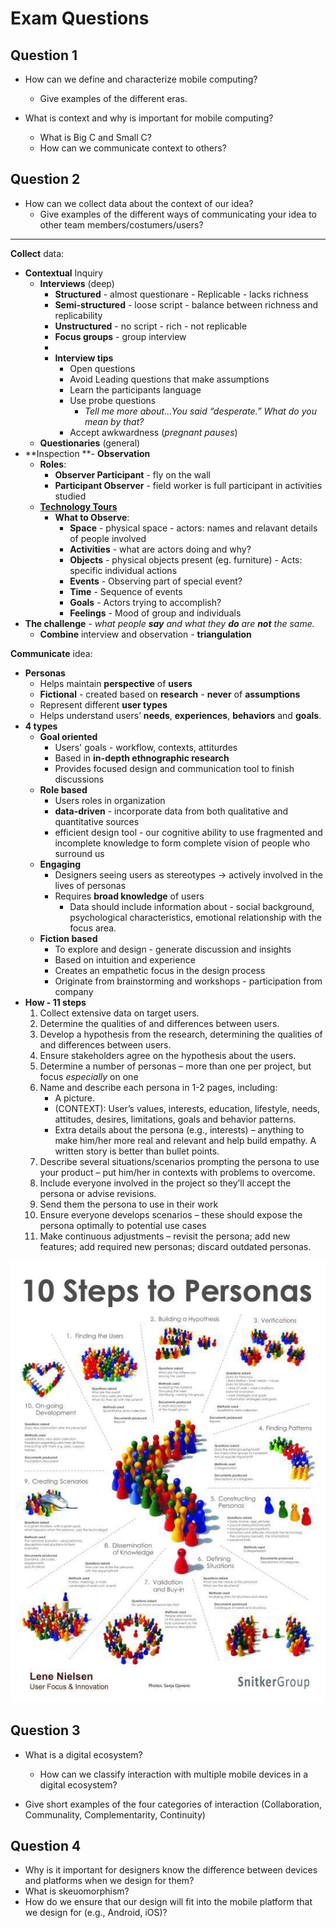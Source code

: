 # Exam Questions



## Question 1

* How can we define and characterize mobile computing? 
  * Give examples of the different eras. 

* What is context and why is important for mobile computing? 
  * What is Big C and Small C? 
  * How can we communicate context to others?



## Question 2

* How can we collect data about the context of our idea? 
  * Give examples of the different ways of communicating your idea to other team members/costumers/users?

-----

**Collect** data:

* **Contextual** Inquiry
  * **Interviews** (deep)
    * **Structured** - almost questionare - Replicable - lacks richness
    * **Semi-structured** - loose script - balance between richness and replicability
    * **Unstructured** - no script - rich - not replicable
    * **Focus groups** - group interview
    * 
    * **Interview tips**
      * Open questions
      * Avoid Leading questions that make assumptions
      * Learn the participants language
      * Use probe questions
        * *Tell me more about...You said “desperate.” What do you mean by that?*
      * Accept awkwardness (*pregnant pauses*)
  * **Questionaries** (general)
* **Inspection **- **Observation**
  * **Roles**:
    * **Observer Participant** - fly on the wall
    * **Participant Observer** - field worker is full participant in activities studied
  * [**Technology Tours**](https://www.moodle.aau.dk/pluginfile.php/2233097/mod_resource/content/1/mHCI%20Lecture%202.pdf)
    * **What to Observe**:
      * **Space** - physical space - actors: names and relavant details of people involved
      * **Activities** - what are actors doing and why?
      * **Objects** - physical objects present (eg. furniture) - Acts: specific individual actions
      * **Events** - Observing part of special event?
      * **Time** - Sequence of events
      * **Goals** - Actors trying to accomplish?
      * **Feelings** - Mood of group and individuals
* **The challenge** - *what people **say** and what they **do** are **not** the same.*
  * **Combine** interview and observation - **triangulation**



**Communicate** idea:

* **Personas**
  * Helps maintain **perspective** of **users**
  * **Fictional** - created based on **research** - **never** of **assumptions**
  * Represent different **user types**
  * Helps understand users’ **needs**, **experiences**, **behaviors** and **goals**.
* **4 types**
    * **Goal oriented**
        * Users' goals - workflow, contexts, attiturdes
        * Based in **in-depth ethnographic research**
        * Provides focused design and communication tool to finish discussions 
    * **Role based**
        * Users roles in organization 
        * **data-driven** - incorporate data from both qualitative and quantitative sources
        * efficient design tool - our cognitive ability to use fragmented and incomplete knowledge to form complete vision of people who surround us
    * **Engaging**
        * Designers seeing users as stereotypes -> actively involved in the lives of personas
        * Requires **broad knowledge** of users
            * Data should include information about - social background, psychological characteristics, emotional relationship with the focus area.
    * **Fiction based**
        * To explore and design - generate discussion and insights
        * Based on intuition and experience
        * Creates an empathetic focus in the design process
        * Originate from brainstorming and workshops - participation from company
* **How - 11 steps**
    1. Collect extensive data on target users.
    2. Determine the qualities of and differences between users.
    3. Develop a hypothesis from the research, determining the qualities of and differences between users.
    4. Ensure stakeholders agree on the hypothesis about the users.
    5. Determine a number of personas – more than one per project, but focus *especially* on one
    6. Name and describe each persona in 1-2 pages, including:
        * A picture.
        * (CONTEXT): User’s values, interests, education, lifestyle, needs, attitudes, desires, limitations, goals and behavior patterns.
        * Extra details about the persona (e.g., interests) – anything to make him/her more real and relevant and help build empathy. A written story is better than bullet points.
    7. Describe several situations/scenarios prompting the persona to use your product – put him/her in contexts with problems to overcome.
    8. Include everyone involved in the project so they’ll accept the persona or advise revisions.
    9. Send them the persona to use in their work
    10. Ensure everyone develops scenarios – these should expose the persona optimally to potential use cases
    11. Make continuous adjustments – revisit the persona; add new features; add required new personas; discard outdated personas.



![The poster covers 10 Steps to Personas](images/99-exam/image3.jpg)





## Question 3

* What is a digital ecosystem? 
  * How can we classify interaction with multiple mobile devices in a digital ecosystem? 

* Give short examples of the four categories of interaction (Collaboration, Communality, Complementarity, Continuity)



## Question 4

* Why is it important for designers know the difference between devices and platforms when we design for them? 
* What is skeuomorphism? 
* How do we ensure that our design will fit into the mobile platform that we design for (e.g., Android, iOS)? 